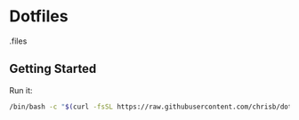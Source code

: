 # Dotfiles

.files

## Getting Started

Run it:

```bash
/bin/bash -c "$(curl -fsSL https://raw.githubusercontent.com/chrisb/dotfiles/HEAD/install.sh)"
```